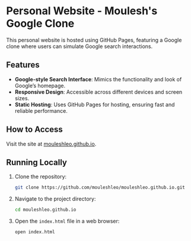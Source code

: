 # Personal Website - Moulesh's Google Clone

This personal website is hosted using GitHub Pages, featuring a Google clone where users can simulate Google search interactions.

## Features
- **Google-style Search Interface**: Mimics the functionality and look of Google’s homepage.
- **Responsive Design**: Accessible across different devices and screen sizes.
- **Static Hosting**: Uses GitHub Pages for hosting, ensuring fast and reliable performance.
  
## How to Access
Visit the site at [mouleshleo.github.io](https://mouleshleo.github.io/).

## Running Locally
1. Clone the repository:
    ```bash
    git clone https://github.com/mouleshleo/mouleshleo.github.io.git
    ```

2. Navigate to the project directory:
    ```bash
    cd mouleshleo.github.io
    ```

3. Open the `index.html` file in a web browser:
    ```bash
    open index.html
    ```


